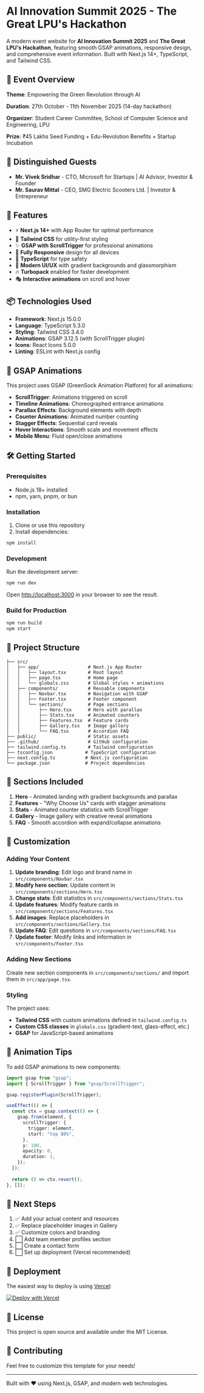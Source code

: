 # AI Innovation Summit 2025 - The Great LPU's Hackathon

A modern event website for **AI Innovation Summit 2025** and **The Great LPU's Hackathon**, featuring smooth GSAP animations, responsive design, and comprehensive event information. Built with Next.js 14+, TypeScript, and Tailwind CSS.

## 🎯 Event Overview

**Theme**: Empowering the Green Revolution through AI

**Duration**: 27th October - 11th November 2025 (14-day hackathon)

**Organizer**: Student Career Committee, School of Computer Science and Engineering, LPU

**Prize**: ₹45 Lakhs Seed Funding + Edu-Revolution Benefits + Startup Incubation

## 🎤 Distinguished Guests

- **Mr. Vivek Sridhar** - CTO, Microsoft for Startups | AI Advisor, Investor & Founder
- **Mr. Saurav Mittal** - CEO, SMG Electric Scooters Ltd. | Investor & Entrepreneur

## 🚀 Features

- ⚡ **Next.js 14+** with App Router for optimal performance
- 🎨 **Tailwind CSS** for utility-first styling
- ✨ **GSAP with ScrollTrigger** for professional animations
- 📱 **Fully Responsive** design for all devices
- 🎯 **TypeScript** for type safety
- 🌙 **Modern UI/UX** with gradient backgrounds and glassmorphism
- 🔥 **Turbopack** enabled for faster development
- 🎭 **Interactive animations** on scroll and hover

## 📦 Technologies Used

- **Framework**: Next.js 15.0.0
- **Language**: TypeScript 5.3.0
- **Styling**: Tailwind CSS 3.4.0
- **Animations**: GSAP 3.12.5 (with ScrollTrigger plugin)
- **Icons**: React Icons 5.0.0
- **Linting**: ESLint with Next.js config

## 🎨 GSAP Animations

This project uses GSAP (GreenSock Animation Platform) for all animations:

- **ScrollTrigger**: Animations triggered on scroll
- **Timeline Animations**: Choreographed entrance animations
- **Parallax Effects**: Background elements with depth
- **Counter Animations**: Animated number counting
- **Stagger Effects**: Sequential card reveals
- **Hover Interactions**: Smooth scale and movement effects
- **Mobile Menu**: Fluid open/close animations

## 🛠️ Getting Started

### Prerequisites

- Node.js 18+ installed
- npm, yarn, pnpm, or bun

### Installation

1. Clone or use this repository
2. Install dependencies:

```bash
npm install
```

### Development

Run the development server:

```bash
npm run dev
```

Open [http://localhost:3000](http://localhost:3000) in your browser to see the result.

### Build for Production

```bash
npm run build
npm start
```

## 📁 Project Structure

```
├── src/
│   ├── app/                  # Next.js App Router
│   │   ├── layout.tsx        # Root layout
│   │   ├── page.tsx          # Home page
│   │   └── globals.css       # Global styles + animations
│   ├── components/           # Reusable components
│   │   ├── Navbar.tsx        # Navigation with GSAP
│   │   ├── Footer.tsx        # Footer component
│   │   └── sections/         # Page sections
│   │       ├── Hero.tsx      # Hero with parallax
│   │       ├── Stats.tsx     # Animated counters
│   │       ├── Features.tsx  # Feature cards
│   │       ├── Gallery.tsx   # Image gallery
│   │       └── FAQ.tsx       # Accordion FAQ
├── public/                   # Static assets
├── .github/                  # GitHub configuration
├── tailwind.config.ts        # Tailwind configuration
├── tsconfig.json            # TypeScript configuration
├── next.config.ts           # Next.js configuration
└── package.json             # Project dependencies
```

## 🎨 Sections Included

1. **Hero** - Animated landing with gradient backgrounds and parallax
2. **Features** - "Why Choose Us" cards with stagger animations
3. **Stats** - Animated counter statistics with ScrollTrigger
4. **Gallery** - Image gallery with creative reveal animations
5. **FAQ** - Smooth accordion with expand/collapse animations

## 🎨 Customization

### Adding Your Content

1. **Update branding**: Edit logo and brand name in `src/components/Navbar.tsx`
2. **Modify hero section**: Update content in `src/components/sections/Hero.tsx`
3. **Change stats**: Edit statistics in `src/components/sections/Stats.tsx`
4. **Update features**: Modify feature cards in `src/components/sections/Features.tsx`
5. **Add images**: Replace placeholders in `src/components/sections/Gallery.tsx`
6. **Update FAQ**: Edit questions in `src/components/sections/FAQ.tsx`
7. **Update footer**: Modify links and information in `src/components/Footer.tsx`

### Adding New Sections

Create new section components in `src/components/sections/` and import them in `src/app/page.tsx`.

### Styling

The project uses:
- **Tailwind CSS** with custom animations defined in `tailwind.config.ts`
- **Custom CSS classes** in `globals.css` (gradient-text, glass-effect, etc.)
- **GSAP** for JavaScript-based animations

## 🎯 Animation Tips

To add GSAP animations to new components:

```typescript
import gsap from "gsap";
import { ScrollTrigger } from "gsap/ScrollTrigger";

gsap.registerPlugin(ScrollTrigger);

useEffect(() => {
  const ctx = gsap.context(() => {
    gsap.from(element, {
      scrollTrigger: {
        trigger: element,
        start: "top 80%",
      },
      y: 100,
      opacity: 0,
      duration: 1,
    });
  });
  
  return () => ctx.revert();
}, []);
```

## 📝 Next Steps

1. ✅ Add your actual content and resources
2. ✅ Replace placeholder images in Gallery
3. ✅ Customize colors and branding
4. ⬜ Add team member profiles section
5. ⬜ Create a contact form
6. ⬜ Set up deployment (Vercel recommended)

## 🚀 Deployment

The easiest way to deploy is using [Vercel](https://vercel.com):

[![Deploy with Vercel](https://vercel.com/button)](https://vercel.com/new)

## 📄 License

This project is open source and available under the MIT License.

## 🤝 Contributing

Feel free to customize this template for your needs!

---

Built with ❤️ using Next.js, GSAP, and modern web technologies.

